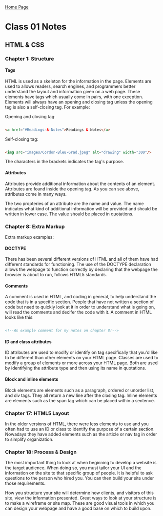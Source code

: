 [Home Page](https://devaoc.github.io/reading-notes/)

# Class 01 Notes

## HTML & CSS

### Chapter 1: Structure

#### Tags

HTML is used as a skeleton for the information in the page. Elements are used to allows readers, search engines, and programmers better understand the layout and information given on a web page. These elements have tags which usually come in pairs, with one exception. Elements will always have an opening and closing tag unless the opening tag is also a self-closing tag. For example:

Opening and closing tag:

``` HTML

<a href="#Readings-&-Notes">Readings & Notes</a>

```

Self-closing tag:

``` HTML

<img src="images/Cordon-Bleu-Grad.jpeg" alt="drawing" width="300"/>

```

The characters in the brackets indicates the tag's purpose.

#### Attributes

Attributes provide additional information about the contents of an element. Attributes are found inside the opening tag. As you can see above, attributes come in many ways.

The two propteries of an attribute are the name and value. The name indicates what kind of additional information will be provided and should be written in lower case. The value should be placed in quotations.

### Chapter 8: Extra Markup

Extra markup examples:

#### DOCTYPE

There has been several different versions of HTML and all of them have had different standards for functioning. The use of the DOCTYPE declaration allows the webpage to function correctly by declaring that the webpage the browser is about to run, follows HTML5 standards.

#### Comments

A comment is used in HTML, and coding in general, to help understand the code that is in a specific section. People that have not written a section of code but need to quickly look at it in order to understand what is going on, will read the comments and decifer the code with it. A comment in HTML looks like this:

``` HTML

<!--An example comment for my notes on chapter 8!-->

```

#### ID and class attributes

ID attributes are used to modify or identify on tag specifically that you'd like to be different than other elements on your HTML page. Classes are used to modify a group of elements or more across your HTML page. Both are used by identifying the attribute type and then using its name in quotations.

#### Block and inline elements

Block elements are elements such as a paragraph, ordered or unorder list, and div tags. They all return a new line after the closing tag. Inline elements are elements such as the span tag which can be placed within a sentence.

### Chapter 17: HTML5 Layout

In the older versions of HTML, there were less elements to use and you often had to use an ID or class to identify the purpose of a certain section. Nowadays they have added elements such as the article or nav tag in order to simplify organization.


### Chapter 18: Process & Design

The most important thing to look at when beginning to develop a website is the target audience. When doing so, you must tailor your UI and the information on the site to that specific group of people. It is helpful to ask questions to the person who hired you. You can then build your site under those requirements.

How you structure your site will determine how clients, and visitors of this site, view the information presented. Great ways to look at your structure is to make a wireframe or site map. These are good visual tools in which you can design your webpage and have a good base on which to build upon.